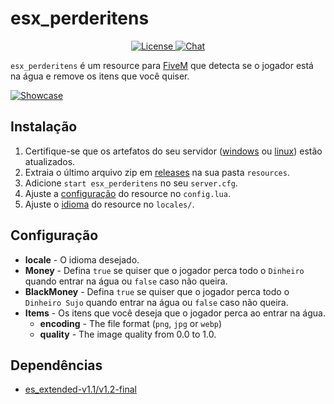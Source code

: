 # esx_perderitens

<p align="center">
  <a href="https://github.com/brouznouf/fivem-mysql-async/blob/master/LICENSE">
    <img src="https://img.shields.io/badge/License-MIT-blue.svg" alt="License">
  </a>
  <a href="https://forum.cfx.re/">
    <img src="https://forum.cfx.re/uploads/default/original/4X/f/7/b/f7bd789d9d3ad55ff91dc57979e485e99e1a5273.png" alt="Chat">
  </a>
</p>

`esx_perderitens` é um resource para [FiveM](https://fivem.net) que detecta se o jogador está na água e remove os itens que você quiser.

[![Showcase](https://yt-embed.herokuapp.com/embed?v=vCr-2LJdliA)](https://youtu.be/vCr-2LJdliA)

## Instalação

1. Certifique-se que os artefatos do seu servidor ([windows](https://runtime.fivem.net/artifacts/fivem/build_server_windows/master)
   ou [linux](https://runtime.fivem.net/artifacts/fivem/build_proot_linux/master)) estão atualizados.
2. Extraia o último arquivo zip em [releases](https://github.com/vWernay/esx_perderitens/releases) na sua pasta `resources`.
3. Adicione `start esx_perderitens` no seu `server.cfg`.
4. Ajuste a [configuração](#configuração) do resource no `config.lua`.
4. Ajuste o [idioma](#idioma) do resource no `locales/`.

## Configuração

* **locale** - O idioma desejado.
* **Money** - Defina `true` se quiser que o jogador perca todo o `Dinheiro` quando entrar na água ou `false` caso não queira.
* **BlackMoney** - Defina `true` se quiser que o jogador perca todo o `Dinheiro Sujo` quando entrar na água ou `false` caso não queira.
* **Items** - Os itens que você deseja que o jogador perca ao entrar na água.
    * **encoding** - The file format (`png`, `jpg` or `webp`)
    * **quality** - The image quality from 0.0 to 1.0.

## Dependências

* [es_extended-v1.1/v1.2-final](https://github.com/esx-framework/es_extended/tree/v1-final)